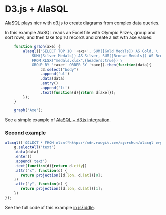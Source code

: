 # D3.js + AlaSQL

AlaSQL plays nice with d3.js to create diagrams from complex data queries. 

In this example AlaSQL reads an Excel file with Olympic Prizes, group and sort rows, and then
take top 10 records and create a list with axe values:

```js
    function graph(axe) {
        alasql(['SELECT TOP 10 '+axe+', SUM([Gold Medals]) AS Gold, \
            SUM([Silver Medals]) AS Silver, SUM([Bronze Medals]) AS Bronze \
            FROM XLSX("medals.xlsx",{headers:true}) \
            GROUP BY '+axe+' ORDER BY '+axe]).then(function(data){
	            d3.select("body")
	            .append('ul')
	            .data(data)
	            .entry()
	            .append('li')
	            .text(function(d){return d[axe]});
        });
    }

    graph('Axe');

```

See a simple example of [AlaSQL + d3.js integration](http://alasql.org/demo/005d3/).




### Second example

```js
alasql(['SELECT * FROM xlsx("https://cdn.rawgit.com/agershun/alasql-org/gh-pages/demo/014map/cities.xlsx")']).then(function(data){
	g.selectAll("text")
	.data(data)
	.enter()
	.append('text')
	.text(function(d){return d.city})
	.attr("x", function(d) {
	   return projection([d.lon, d.lat])[0];
	})
	.attr("y", function(d) {
	   return projection([d.lon, d.lat])[1];
	})
});

```

See the full code of this example [in jsFiddle](http://jsfiddle.net/LcqjLun6/8).